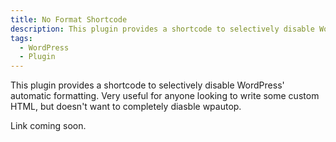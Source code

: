 ```yaml
---
title: No Format Shortcode
description: This plugin provides a shortcode to selectively disable WordPress' automatic formatting. Very useful for anyone looking to write some custom HTML, but doesn't want to completely diasble wpautop.
tags:
  - WordPress
  - Plugin
---
```


This plugin provides a shortcode to selectively disable WordPress' automatic formatting. Very useful for anyone looking to write some custom HTML, but doesn't want to completely diasble wpautop.

Link coming soon.
